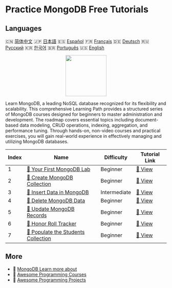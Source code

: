 # Practice MongoDB Free Tutorials

## Languages

🇨🇳 [简体中文](README_zh.md) 🇯🇵 [日本語](README_ja.md) 🇪🇸 [Español](README_es.md) 🇫🇷 [Français](README_fr.md) 🇩🇪 [Deutsch](README_de.md) 🇷🇺 [Русский](README_ru.md) 🇰🇷 [한국어](README_ko.md) 🇧🇷 [Português](README_pt.md) 🇺🇸 [English](README.md) 

<div align="center">
<img width="128px" src="https://file.labex.io/path/iL7seSYd8jLs.png">
</div>

Learn MongoDB, a leading NoSQL database recognized for its flexibility and scalability. This comprehensive Learning Path provides a structured series of MongoDB courses designed for beginners to master administration and development. The roadmap covers essential topics including document-based data modeling, CRUD operations, indexing, aggregation, and performance tuning. Through hands-on, non-video courses and practical exercises, you will gain real-world experience in effectively managing and utilizing MongoDB databases.

|   Index | Name                                                                                                              | Difficulty   | Tutorial Link                                                                         |
|---------|-------------------------------------------------------------------------------------------------------------------|--------------|---------------------------------------------------------------------------------------|
|       1 | [📖 Your First MongoDB Lab](https://labex.io/tutorials/mongodb-your-first-mongodb-lab-420660)                     | Beginner     | [🔗 View](https://labex.io/tutorials/mongodb-your-first-mongodb-lab-420660)           |
|       2 | [📖 Create MongoDB Collection](https://labex.io/tutorials/mongodb-create-mongodb-collection-420695)               | Beginner     | [🔗 View](https://labex.io/tutorials/mongodb-create-mongodb-collection-420695)        |
|       3 | [📖 Insert Data in MongoDB](https://labex.io/tutorials/mongodb-insert-data-in-mongodb-420696)                     | Intermediate | [🔗 View](https://labex.io/tutorials/mongodb-insert-data-in-mongodb-420696)           |
|       4 | [📖 Delete MongoDB Data](https://labex.io/tutorials/mongodb-delete-mongodb-data-420822)                           | Beginner     | [🔗 View](https://labex.io/tutorials/mongodb-delete-mongodb-data-420822)              |
|       5 | [📖 Update MongoDB Records](https://labex.io/tutorials/mongodb-update-mongodb-records-420823)                     | Beginner     | [🔗 View](https://labex.io/tutorials/mongodb-update-mongodb-records-420823)           |
|       6 | [📖 Honor Roll Tracker](https://labex.io/tutorials/mongodb-honor-roll-tracker-425476)                             | Beginner     | [🔗 View](https://labex.io/tutorials/mongodb-honor-roll-tracker-425476)               |
|       7 | [📖 Populate the Students Collection](https://labex.io/tutorials/mongodb-populate-the-students-collection-425481) | Beginner     | [🔗 View](https://labex.io/tutorials/mongodb-populate-the-students-collection-425481) |

## More

- 🔗 [MongoDB Learn more about](https://labex.io/skilltrees/mongodb)
- 🔗 [Awesome Programming Courses](https://github.com/labex-labs/awesome-programming-courses)
- 🔗 [Awesome Programming Projects](https://github.com/labex-labs/awesome-programming-projects)

